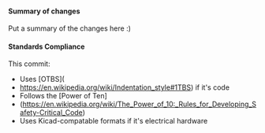  #### Summary of changes    
Put a summary of the changes here :)          
    
#### Standards Compliance              
This commit:             
 - Uses [OTBS](
 - https://en.wikipedia.org/wiki/Indentation_style#1TBS)  if it's code
 - Follows the [Power of Ten]
 - (https://en.wikipedia.org/wiki/The_Power_of_10:_Rules_for_Developing_Safety-Critical_Code)
 - Uses Kicad-compatable formats if it's electrical hardware
 
  
 
